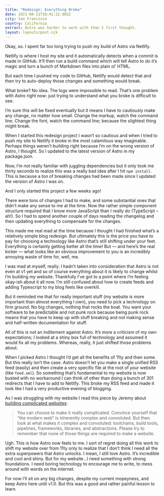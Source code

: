 ```yaml
---
title: "Redesign: Everything Broke"
date: 2021-08-11T16:41:22.802Z
city: San Francisco
country: California
extract: Astro was harder to work with than I first thought.
layout: layouts/post.njk
---
```


Okay, so. I spent far too long trying to push my build of Astro via Netlify.

Netlify is where I host my site and it automatically detects when a commit is made in GitHub. It’ll then run a build command which will tell Astro to do it’s magic and turn a bunch of Markdown files into plain ol’ HTML.

But each time I pushed my code to GitHub, Netlify would detect that and then try to auto-deploy those changes and something would break.

What broke? No idea. The logs were impossible to read. That’s one problem with Astro right now: just trying to understand what you broke is difficult to see.

I’m sure this will be fixed eventually but it means I have to cautiously make any change, no matter how small. Change the markup, watch the command line. Change the font, watch the command line; because the slightest thing might break.

When I started this redesign project I wasn’t so cautious and when I tried to push my site to Netlify it broke in the most calamitous way imaginable. Perhaps things weren’t building right because I’m on the wrong version of Astro, I thought. So I updated to the latest version of Astro in my package.json.

Now, I’m not really familiar with juggling dependencies but it only took me thirty seconds to realize this was a really bad idea after I hit `npm install`. This is because a ton of breaking changes had been made since I updated the version of Astro I was on.

And I only started this project a few weeks ago!

There were tons of changes I had to make, and some substantial ones that didn’t make any sense to me at the time. Now the rather simple component structure required that I know more JavaScript than I really do (TypeScript – ah!). So I had to spend another couple of days reading the changelog and then updating everything to compensate for the changes.

This made me real mad at the time because I thought I had finished what’s a relatively simple blog redesign. But ultimately this is the price you have to pay for choosing a technology like Astro that’s still shifting under your feet. Everything is certainly getting better all the time! But — and here’s the real kicker — what looks like an obvious improvement to you is an incredibly annoying waste of time for, well, me.

I was mad at myself, really. I hadn’t taken into consideration that Astro is not even at v1 yet and so of course everything about it is likely to change whilst I’m building my website. Thankfully I’ve got to a point where I’m feeling okay-ish about it all now. I’m still confused about how to create feeds and adding Typescript to my blog feels like overkill.

But it reminded me that for really important stuff (my website is more important than almost everything I own), you need to pick a technology on firm ground. No big changes, nothing that rocks the boat. You want your software to be predictable and not punk rock because being punk rock means that you have to keep up with stuff breaking and not making sense and half-written documentation for stuff.

All of this is not an inditement against Astro. It’s more a criticism of my own expectations; I looked at a shiny box full of technology and assumed it would fix all my problems. Whereas, really, it just shifted those problems about.

When I picked Astro I thought I’d get all the benefits of 11ty and then some. But this really isn’t the case. Astro doesn’t let you make a single unified RSS feed (easily) and then create a very specific file at the root of your website (like `feed.xml`). So something that’s fundamental to my website is now busted with no workaround I can think of other than doing a bunch of 301 redirects that I have to add to Netlify. This broke my RSS feed and made it look like I had a very productive evening of blogging.

As I was struggling with my website I read this piece by Jeremy about [building complicated websites](https://adactio.com/journal/18337):

> You can choose to make it really complicated. Convince yourself that “the modern web” is inherently complex and convoluted. But then look at what makes it complex and convoluted: toolchains, build tools, pipelines, frameworks, libraries, and abstractions. Please try to remember that none of those things are required to make a website.

Ugh. This is how Astro now feels to me. I sort of regret doing all this work to shift my website over from 11ty only to realize that I don’t think I need all the extra superpowers that Astro unlocks. I mean, I still love Astro. It’s incredible and cool and shiny. But for my website...I need something with strong foundations. I need boring technology to encourage me to write, to mess around with words on the internet.

For now I’ll sit on any big changes, despite my current mopeyness, and keep Astro here until v1.0. But this was a good and rather painful lesson to learn.
